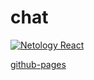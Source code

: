 # chat 
[![Netology React](https://github.com/O-R-C/ra-props-chat/actions/workflows/web.yml/badge.svg)](https://github.com/O-R-C/ra-props-chat/actions/workflows/web.yml)

[github-pages](https://o-r-c.github.io/ra-props-chat/)

